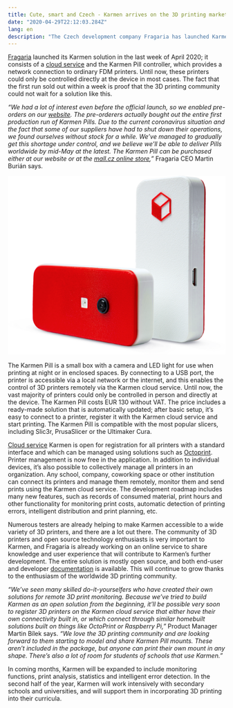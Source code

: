 ```yaml
---
title: Cute, smart and Czech - Karmen arrives on the 3D printing market
date: "2020-04-29T22:12:03.284Z"
lang: en
description: "The Czech development company Fragaria has launched Karmen, which turns ordinary 3D printers into “smart printers.” Karmen consists of a cloud service and the Karmen Pill controller. The first batch was sold out in pre-orders."
---
```



[Fragaria](https://fragaria.cz) launched its Karmen solution in the last week of April 2020; it consists of a [cloud service](https://cloud.karmen.tech) and the Karmen Pill controller, which provides a network connection to ordinary FDM printers. Until now, these printers could only be controlled directly at the device in most cases. The fact that the first run sold out within a week is proof that the 3D printing community could not wait for a solution like this.

*“We had a lot of interest even before the official launch, so we enabled pre-orders on our [website](https://karmen.tech/en/). The pre-orderers actually bought out the entire first production run of Karmen Pills. Due to the current coronavirus situation and the fact that some of our suppliers have had to shut down their operations, we found ourselves without stock for a while. We’ve managed to gradually get this shortage under control, and we believe we’ll be able to deliver Pills worldwide by mid-May at the latest. The Karmen Pill can be purchased either at our website or at the [mall.cz online store](https://www.mall.cz/prislusenstvi-3d-tisk/karmen-pill-karmen-pill-100020418042),”* Fragaria CEO Martin Burián says.

![Karmen Pill](./karmen_pill.png)

The Karmen Pill is a small box with a camera and LED light for use when printing at night or in enclosed spaces. By connecting to a USB port, the printer is accessible via a local network or the internet, and this enables the control of 3D printers remotely via the Karmen cloud service. Until now, the vast majority of printers could only be controlled in person and directly at the device. The Karmen Pill costs EUR 130 without VAT. The price includes a ready-made solution that is automatically updated; after basic setup, it’s easy to connect to a printer, register it with the Karmen cloud service and start printing. The Karmen Pill is compatible with the most popular slicers, including Slic3r, PrusaSlicer or the Ultimaker Cura.

[Cloud service](https://cloud.karmen.tech) Karmen is open for registration for all printers with a standard interface and which can be managed using solutions such as [Octoprint](https://octoprint.org/). Printer management is now free in the application. In addition to individual devices, it’s also possible to collectively manage all printers in an organization. Any school, company, coworking space or other institution can connect its printers and manage them remotely, monitor them and send prints using the Karmen cloud service. The development roadmap includes many new features, such as records of consumed material, print hours and other functionality for monitoring print costs, automatic detection of printing errors, intelligent distribution and print planning, etc.

Numerous testers are already helping to make Karmen accessible to a wide variety of 3D printers, and there are a lot out there. The community of 3D printers and open source technology enthusiasts is very important to Karmen, and Fragaria is already working on an online service to share knowledge and user experience that will contribute to Karmen’s further development. The entire solution is mostly open source, and both end-user and developer [documentation](https://docs.karmen.tech) is available. This will continue to grow thanks to the enthusiasm of the worldwide 3D printing community.

*“We’ve seen many skilled do-it-yourselfers who have created their own solutions for remote 3D print monitoring. Because we’ve tried to build Karmen as an open solution from the beginning, it’ll be possible very soon to register 3D printers on the Karmen cloud service that either have their own connectivity built in, or which connect through similar homebuilt solutions built on things like OctoPrint or Raspberry Pi,”* Product Manager Martin Bílek says. *“We love the 3D printing community and are looking forward to them starting to model and share Karmen Pill mounts. These aren’t included in the package, but anyone can print their own mount in any shape. There’s also a lot of room for students of schools that use Karmen.”*

In coming months, Karmen will be expanded to include monitoring functions, print analysis, statistics and intelligent error detection. In the second half of the year, Karmen will work intensively with secondary schools and universities, and will support them in incorporating 3D printing into their curricula.